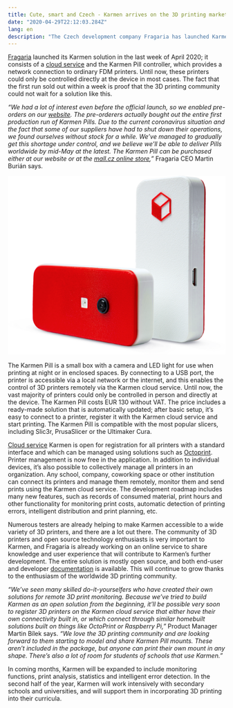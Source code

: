 ```yaml
---
title: Cute, smart and Czech - Karmen arrives on the 3D printing market
date: "2020-04-29T22:12:03.284Z"
lang: en
description: "The Czech development company Fragaria has launched Karmen, which turns ordinary 3D printers into “smart printers.” Karmen consists of a cloud service and the Karmen Pill controller. The first batch was sold out in pre-orders."
---
```



[Fragaria](https://fragaria.cz) launched its Karmen solution in the last week of April 2020; it consists of a [cloud service](https://cloud.karmen.tech) and the Karmen Pill controller, which provides a network connection to ordinary FDM printers. Until now, these printers could only be controlled directly at the device in most cases. The fact that the first run sold out within a week is proof that the 3D printing community could not wait for a solution like this.

*“We had a lot of interest even before the official launch, so we enabled pre-orders on our [website](https://karmen.tech/en/). The pre-orderers actually bought out the entire first production run of Karmen Pills. Due to the current coronavirus situation and the fact that some of our suppliers have had to shut down their operations, we found ourselves without stock for a while. We’ve managed to gradually get this shortage under control, and we believe we’ll be able to deliver Pills worldwide by mid-May at the latest. The Karmen Pill can be purchased either at our website or at the [mall.cz online store](https://www.mall.cz/prislusenstvi-3d-tisk/karmen-pill-karmen-pill-100020418042),”* Fragaria CEO Martin Burián says.

![Karmen Pill](./karmen_pill.png)

The Karmen Pill is a small box with a camera and LED light for use when printing at night or in enclosed spaces. By connecting to a USB port, the printer is accessible via a local network or the internet, and this enables the control of 3D printers remotely via the Karmen cloud service. Until now, the vast majority of printers could only be controlled in person and directly at the device. The Karmen Pill costs EUR 130 without VAT. The price includes a ready-made solution that is automatically updated; after basic setup, it’s easy to connect to a printer, register it with the Karmen cloud service and start printing. The Karmen Pill is compatible with the most popular slicers, including Slic3r, PrusaSlicer or the Ultimaker Cura.

[Cloud service](https://cloud.karmen.tech) Karmen is open for registration for all printers with a standard interface and which can be managed using solutions such as [Octoprint](https://octoprint.org/). Printer management is now free in the application. In addition to individual devices, it’s also possible to collectively manage all printers in an organization. Any school, company, coworking space or other institution can connect its printers and manage them remotely, monitor them and send prints using the Karmen cloud service. The development roadmap includes many new features, such as records of consumed material, print hours and other functionality for monitoring print costs, automatic detection of printing errors, intelligent distribution and print planning, etc.

Numerous testers are already helping to make Karmen accessible to a wide variety of 3D printers, and there are a lot out there. The community of 3D printers and open source technology enthusiasts is very important to Karmen, and Fragaria is already working on an online service to share knowledge and user experience that will contribute to Karmen’s further development. The entire solution is mostly open source, and both end-user and developer [documentation](https://docs.karmen.tech) is available. This will continue to grow thanks to the enthusiasm of the worldwide 3D printing community.

*“We’ve seen many skilled do-it-yourselfers who have created their own solutions for remote 3D print monitoring. Because we’ve tried to build Karmen as an open solution from the beginning, it’ll be possible very soon to register 3D printers on the Karmen cloud service that either have their own connectivity built in, or which connect through similar homebuilt solutions built on things like OctoPrint or Raspberry Pi,”* Product Manager Martin Bílek says. *“We love the 3D printing community and are looking forward to them starting to model and share Karmen Pill mounts. These aren’t included in the package, but anyone can print their own mount in any shape. There’s also a lot of room for students of schools that use Karmen.”*

In coming months, Karmen will be expanded to include monitoring functions, print analysis, statistics and intelligent error detection. In the second half of the year, Karmen will work intensively with secondary schools and universities, and will support them in incorporating 3D printing into their curricula.